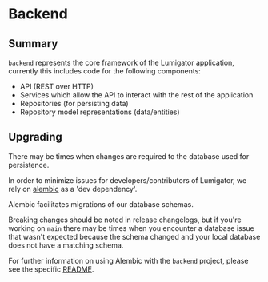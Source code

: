 # Backend

## Summary

`backend` represents  the core framework of the Lumigator application,
currently this includes code for the following components:

* API (REST over HTTP)
* Services which allow the API to interact with the rest of the application
* Repositories (for persisting data)
* Repository model representations (data/entities)

## Upgrading

There may be times when changes are required to the database used for persistence.

In order to minimize issues for developers/contributors of Lumigator,
we rely on [alembic](https://alembic.sqlalchemy.org/en/latest/) as a 'dev dependency'.

Alembic facilitates migrations of our database schemas.

Breaking changes should be noted in release changelogs, but if you're working on `main` there may be times when you
encounter a database issue that wasn't expected because the schema changed and your local database does not have a
matching schema.

For further information on using Alembic with the `backend` project,
please see the specific [README](.alembic/README.md).
